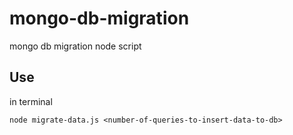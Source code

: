 # mongo-db-migration
mongo db migration node script

## Use
in terminal
```
node migrate-data.js <number-of-queries-to-insert-data-to-db> 
```
